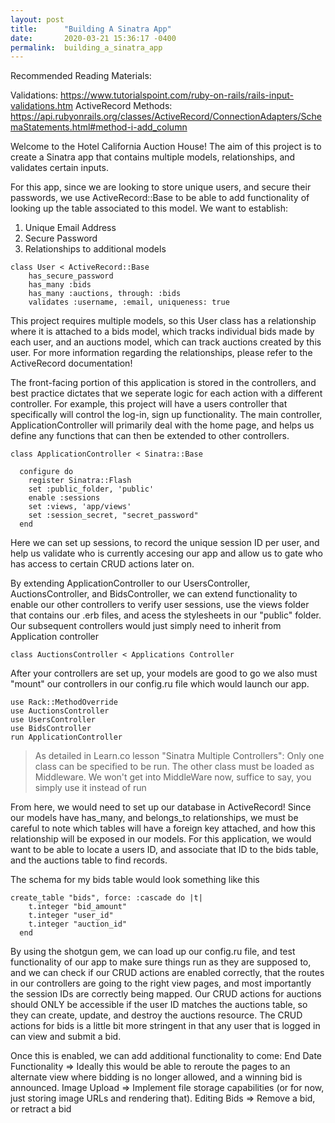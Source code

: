 ```yaml
---
layout: post
title:      "Building A Sinatra App"
date:       2020-03-21 15:36:17 -0400
permalink:  building_a_sinatra_app
---
```


Recommended Reading Materials:

Validations: 
https://www.tutorialspoint.com/ruby-on-rails/rails-input-validations.htm
ActiveRecord Methods: https://api.rubyonrails.org/classes/ActiveRecord/ConnectionAdapters/SchemaStatements.html#method-i-add_column



Welcome to the Hotel California Auction House!  The aim of this project is to create a Sinatra app that contains multiple models, relationships, and validates certain inputs.  

For this app, since we are looking to store unique users, and secure their passwords, we use ActiveRecord::Base to be able to add functionality of looking up the table associated to this model.  We want to establish:
1) Unique Email Address
2) Secure Password
3) Relationships to additional models

```
class User < ActiveRecord::Base
    has_secure_password
    has_many :bids
    has_many :auctions, through: :bids 
    validates :username, :email, uniqueness: true
```


This project requires multiple models, so this User class has a relationship where it is attached to a bids model, which tracks individual bids made by each user, and an auctions model, which can track auctions created by this user.  For more information regarding the relationships, please refer to the ActiveRecord documentation!

The front-facing portion of this application is stored in the controllers, and best practice dictates that we seperate logic for each action with a different controller.  For example, this project will have a users controller that specifically will control the log-in, sign up functionality.  The main controller, ApplicationController will primarily deal with the home page, and helps us define any functions that can then be extended to other controllers.  
```
class ApplicationController < Sinatra::Base
  
  configure do
    register Sinatra::Flash
    set :public_folder, 'public'
    enable :sessions
    set :views, 'app/views'
    set :session_secret, "secret_password"
  end

```

Here we can set up sessions, to record the unique session ID per user, and help us validate who is currently accesing our app and allow us to gate who has access to certain CRUD actions later on.  

By extending ApplicationController to our UsersController, AuctionsController, and BidsController, we can extend functionality to enable our other controllers to verify user sessions, use the views folder that contains our .erb files, and acess the stylesheets in our "public" folder.  Our subsequent controllers would just simply need to inherit from Application controller

```
class AuctionsController < Applications Controller
```

After your controllers are set up, your models are good to go we also must "mount" our controllers in our config.ru file which would launch our app.

```
use Rack::MethodOverride
use AuctionsController
use UsersController
use BidsController
run ApplicationController
```


> As detailed in Learn.co lesson "Sinatra Multiple Controllers": 
> Only one class can be specified to be run. The other class must be loaded as Middleware. We won't get into MiddleWare now, suffice to say, you simply use it instead of run
> 

From here, we would need to set up our database in ActiveRecord!  Since our models have has_many, and belongs_to relationships, we must be careful to note which tables will have a foreign key attached, and how this relationship will be exposed in our models.  For this application, we would want to be able to locate a users ID, and associate that ID to the bids table, and the auctions table to find records.

The schema for my bids table would look something like this

```
create_table "bids", force: :cascade do |t|
    t.integer "bid_amount"
    t.integer "user_id"
    t.integer "auction_id"
  end
```

By using the shotgun gem, we can load up our config.ru file, and test functionality of our app to make sure things run as they are supposed to, and we can check if our CRUD actions are enabled correctly, that the routes in our controllers are going to the right view pages, and most importantly the session IDs are correctly being mapped.  Our CRUD actions for auctions should ONLY be accessible if the user ID matches the auctions table, so they can create, update, and destroy the auctions resource.  The CRUD actions for bids is a little bit more stringent in that any user that is logged in can view and submit a bid.

Once this is enabled, we can add additional functionality to come:
End Date Functionality => Ideally this would be able to reroute the pages to an alternate view where bidding is no longer allowed, and a winning bid is announced.
Image Upload => Implement file storage capabilities (or for now, just storing image URLs and rendering that).
Editing Bids => Remove a bid, or retract a bid










